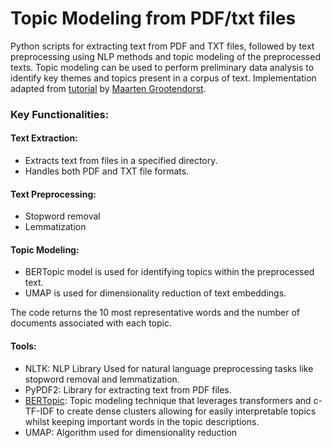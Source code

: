 # Topic Modeling from PDF/txt files

Python scripts for extracting text from PDF and TXT files, followed by text preprocessing using NLP methods and topic modeling of the preprocessed texts. Topic modeling can be used to perform preliminary data analysis to identify key themes and topics present in a corpus of text. Implementation adapted from [tutorial](https://towardsdatascience.com/topic-modeling-with-bert-779f7db187e6) by [Maarten Grootendorst](https://medium.com/@maartengrootendorst).

### Key Functionalities:

#### Text Extraction:

- Extracts text from files in a specified directory.
- Handles both PDF and TXT file formats.

#### Text Preprocessing:

- Stopword removal
- Lemmatization


#### Topic Modeling:

- BERTopic model is used for identifying topics within the preprocessed text.
- UMAP is used for dimensionality reduction of text embeddings.

The code returns the 10 most representative words and the number of documents associated with each topic.



#### Tools:

- NLTK: NLP Library Used for natural language preprocessing tasks like stopword removal and lemmatization.
- PyPDF2: Library for extracting text from PDF files.
- [BERTopic](https://towardsdatascience.com/topic-modeling-with-bert-779f7db187e6): Topic modeling technique that leverages transformers and c-TF-IDF to create dense clusters allowing for easily interpretable topics whilst keeping important words in the topic descriptions.
- UMAP: Algorithm used for dimensionality reduction 
